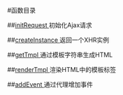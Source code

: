 #函数目录

##[initRequest ](../src/util.js)
初始化Ajax请求

##[createInstance ](../src/util.js)
返回一个XHR实例

##[getTmpl ](../src/util.js)
通过模板字符串生成HTML

##[renderTmpl ](../src/util.js)
渲染HTML中的模板标签

##[addEvent ](../src/util.js)
通过代理增加事件
